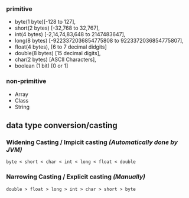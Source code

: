 
 ### primitive 
 * byte(1 byte)[-128 to 127], 
 * short(2 bytes) [-32,768 to 32,767], 
 * int(4 bytes) [-2,14,74,83,648 to 2147483647],
 * long(8 bytes) [-9223372036854775808 to 9223372036854775807], 
 * float(4 bytes), [6 to 7 decimal didgits]
 *  double(8 bytes) [15 decimal digits],
 *  char(2 bytes) [ASCII Characters], 
 * boolean (1 bit) [0 or 1]

### non-primitive 
* Array
* Class
* String



## data type conversion/casting
### Widening Casting / Impicit casting _(Automatically done by JVM)_
 ```byte < short < char < int < long < float < double```

### Narrowing Casting / Explicit casting _(Manually)_
```double > float > long > int > char > short > byte```

